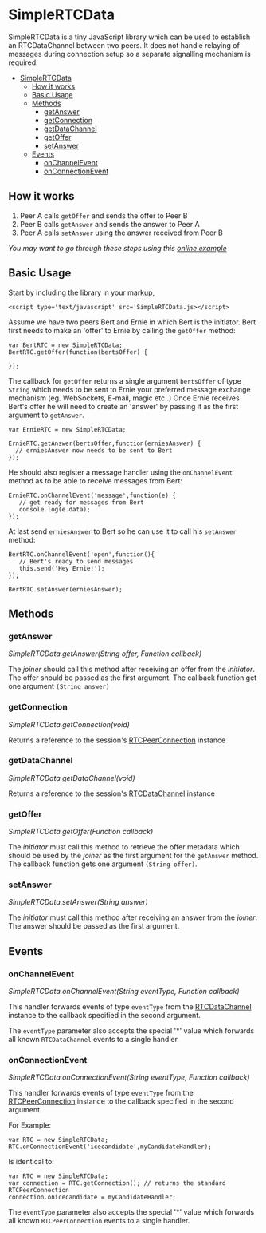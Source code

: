 # SimpleRTCData

SimpleRTCData is a tiny JavaScript library which can be used to establish an RTCDataChannel between two peers. It does not handle relaying of messages during connection setup so a separate signalling mechanism is required.

- [SimpleRTCData](#)
	- [How it works](#)
	- [Basic Usage](#)
	- [Methods](#)
		- [getAnswer](#)
		- [getConnection](#)
		- [getDataChannel](#)
		- [getOffer](#)
		- [setAnswer](#)
	- [Events](#)
		- [onChannelEvent](#)
		- [onConnectionEvent](#)

## How it works

1. Peer A calls `getOffer` and sends the offer to Peer B
2. Peer B calls `getAnswer` and sends the answer to Peer A
3. Peer A calls `setAnswer` using the answer received from Peer B

*You may want to go through these steps using this [online example](http://lostsource.github.io/SimpleRTCData/)*

## Basic Usage

Start by including the library in your markup,

    <script type='text/javascript' src='SimpleRTCData.js></script>

Assume we have two peers Bert and Ernie in which Bert is the initiator. Bert first needs to make an 'offer' to Ernie by calling the `getOffer` method:

    var BertRTC = new SimpleRTCData;
    BertRTC.getOffer(function(bertsOffer) {
      
    });

The callback for `getOffer` returns a single argument `bertsOffer` of type `String` which needs to be sent to Ernie your preferred message exchange mechanism (eg. WebSockets, E-mail, magic etc..) Once Ernie receives Bert's offer he will need to create an 'answer' by passing it as the first argument to `getAnswer`. 

    var ErnieRTC = new SimpleRTCData;
     
    ErnieRTC.getAnswer(bertsOffer,function(erniesAnswer) {
      // erniesAnswer now needs to be sent to Bert
    });
    
He should also register a message handler using the `onChannelEvent` method as to be able to receive messages from Bert: 

    ErnieRTC.onChannelEvent('message',function(e) {
       // get ready for messages from Bert 
       console.log(e.data);
    });
     
    
At last send `erniesAnswer` to Bert so he can use it to call his `setAnswer` method:

    BertRTC.onChannelEvent('open',function(){
       // Bert's ready to send messages
       this.send('Hey Ernie!');
    });
     
    BertRTC.setAnswer(erniesAnswer);

## Methods

### getAnswer
*SimpleRTCData.getAnswer(String offer, Function callback)*

The *joiner* should call this method after receiving an offer from the *initiator*. The offer should be passed as the first argument. The callback function get one argument `(String answer)`

### getConnection
*SimpleRTCData.getConnection(void)*

Returns a reference to the session's [RTCPeerConnection](https://developer.mozilla.org/en-US/docs/Web/API/RTCPeerConnection) instance

### getDataChannel
*SimpleRTCData.getDataChannel(void)*

Returns a reference to the session's [RTCDataChannel](https://developer.mozilla.org/en-US/docs/Web/API/RTCDataChannel) instance


### getOffer
*SimpleRTCData.getOffer(Function callback)*

The *initiator* must call this method to retrieve the offer metadata which should be used by the *joiner* as the first argument for the `getAnswer` method. The callback function gets one argument `(String offer)`.

### setAnswer
*SimpleRTCData.setAnswer(String answer)*

The *initiator* must call this method after receiving an answer from the *joiner*. The answer should be passed as the first argument.

## Events

### onChannelEvent
*SimpleRTCData.onChannelEvent(String eventType, Function callback)*

This handler forwards events of type `eventType` from the [RTCDataChannel](https://developer.mozilla.org/en-US/docs/Web/API/RTCDataChannel) instance to the callback specified in the second argument. 

The `eventType` parameter also accepts the special '*' value which forwards all known `RTCDataChannel` events to a single handler.

### onConnectionEvent
*SimpleRTCData.onConnectionEvent(String eventType, Function callback)*

This handler forwards events of type `eventType` from the [RTCPeerConnection](https://developer.mozilla.org/en-US/docs/Web/API/RTCPeerConnection) instance to the callback specified in the second argument. 

For Example:

    var RTC = new SimpleRTCData;
    RTC.onConnectionEvent('icecandidate',myCandidateHandler);

Is identical to:

    var RTC = new SimpleRTCData;
    var connection = RTC.getConnection(); // returns the standard RTCPeerConnection
    connection.onicecandidate = myCandidateHandler;

The `eventType` parameter also accepts the special '*' value which forwards all known `RTCPeerConnection` events to a single handler.

